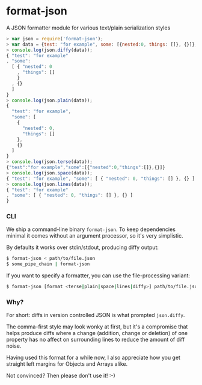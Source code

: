 format-json
===========

A JSON formatter module for various text/plain serialization styles

```javascript
> var json = require('format-json');
> var data = {test: "for example", some: [{nested:0, things: []}, {}]};
> console.log(json.diffy(data));
{ "test": "for example"
, "some":
  [ { "nested": 0
    , "things": []
    }
  , {}
  ]
}
> console.log(json.plain(data));
{
  "test": "for example",
  "some": [
    {
      "nested": 0,
      "things": []
    },
    {}
  ]
}
> console.log(json.terse(data));
{"test":"for example","some":[{"nested":0,"things":[]},{}]}
> console.log(json.space(data));
{ "test": "for example", "some": [ { "nested": 0, "things": [] }, {} ] }
> console.log(json.lines(data));
{ "test": "for example"
, "some": [ { "nested": 0, "things": [] }, {} ]
}
```

### CLI

We ship a command-line binary `format-json`. To keep dependencies minimal it comes without an argument processor, so it's very simplistic.

By defaults it works over stdin/stdout, producing diffy output:

```sh
$ format-json < path/to/file.json
$ some_pipe_chain | format-json
```

If you want to specify a formatter, you can use the file-processing variant:

```sh
$ format-json [format <terse|plain|space|lines|diffy>] path/to/file.json
```


### Why?

For short: diffs in version controlled JSON is what prompted `json.diffy`.

The comma-first style may look wonky at first, but it's a compromise that helps
produce diffs where a change (addition, change or deletion) of one property has
no affect on surrounding lines to reduce the amount of diff noise.

Having used this format for a while now, I also appreciate how you get straight
left margins for Objects and Arrays alike.

Not convinced? Then please don't use it! :-)
